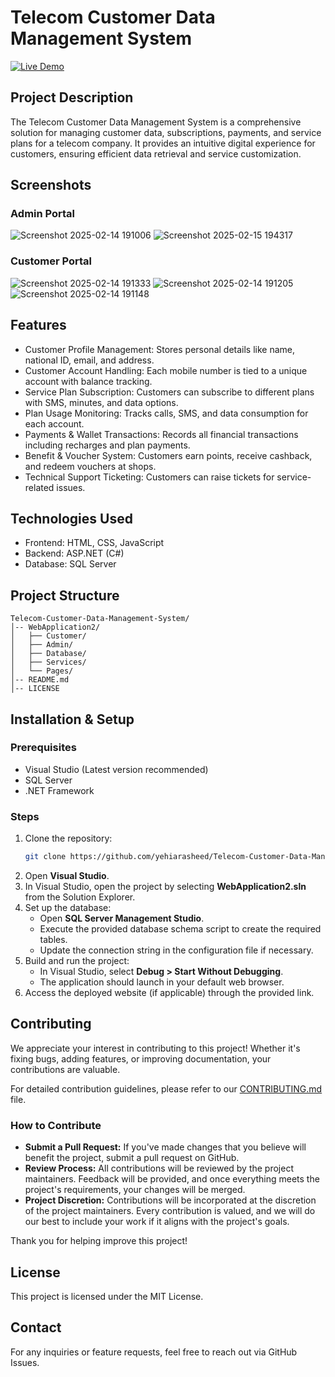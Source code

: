 # Telecom Customer Data Management System

[![Live Demo](https://img.shields.io/badge/Live%20Demo-Click%20Here-blue)](https://telecom-customer-app-azcycacucphyach6.italynorth-01.azurewebsites.net/)

## Project Description
The Telecom Customer Data Management System is a comprehensive solution for managing customer data, subscriptions, payments, and service plans for a telecom company. It provides an intuitive digital experience for customers, ensuring efficient data retrieval and service customization.

## Screenshots
### Admin Portal
![Screenshot 2025-02-14 191006](https://github.com/user-attachments/assets/0be6e8fa-0dd4-477c-b310-05a38b7bbbbe)
![Screenshot 2025-02-15 194317](https://github.com/user-attachments/assets/a478ddc2-d006-4057-b6bf-89d792ac6492)
### Customer Portal
![Screenshot 2025-02-14 191333](https://github.com/user-attachments/assets/9dfe7469-ddfb-4054-b34b-d6e45e73fba4)
![Screenshot 2025-02-14 191205](https://github.com/user-attachments/assets/996bc877-fdd5-4812-932f-295985644075)
![Screenshot 2025-02-14 191148](https://github.com/user-attachments/assets/055e4b6b-8845-4b52-9d4b-ae5ebbc5e8cb)


## Features
- Customer Profile Management: Stores personal details like name, national ID, email, and address.
- Customer Account Handling: Each mobile number is tied to a unique account with balance tracking.
- Service Plan Subscription: Customers can subscribe to different plans with SMS, minutes, and data options.
- Plan Usage Monitoring: Tracks calls, SMS, and data consumption for each account.
- Payments & Wallet Transactions: Records all financial transactions including recharges and plan payments.
- Benefit & Voucher System: Customers earn points, receive cashback, and redeem vouchers at shops.
- Technical Support Ticketing: Customers can raise tickets for service-related issues.

## Technologies Used
- Frontend: HTML, CSS, JavaScript
- Backend: ASP.NET (C#)
- Database: SQL Server

## Project Structure
```
Telecom-Customer-Data-Management-System/
│-- WebApplication2/
│   ├── Customer/
│   ├── Admin/
│   ├── Database/
│   ├── Services/
│   └── Pages/
│-- README.md
│-- LICENSE
```

## Installation & Setup
### Prerequisites
- Visual Studio (Latest version recommended)
- SQL Server
- .NET Framework

### Steps
1. Clone the repository:
   ```sh
   git clone https://github.com/yehiarasheed/Telecom-Customer-Data-Management-System.git
   ```
2. Open **Visual Studio**.
3. In Visual Studio, open the project by selecting **WebApplication2.sln** from the Solution Explorer.
4. Set up the database:
   - Open **SQL Server Management Studio**.
   - Execute the provided database schema script to create the required tables.
   - Update the connection string in the configuration file if necessary.
5. Build and run the project:
   - In Visual Studio, select **Debug > Start Without Debugging**.
   - The application should launch in your default web browser.
6. Access the deployed website (if applicable) through the provided link.

## Contributing
We appreciate your interest in contributing to this project! Whether it's fixing bugs, adding features, or improving documentation, your contributions are valuable.

For detailed contribution guidelines, please refer to our [CONTRIBUTING.md](CONTRIBUTING.md) file.

### How to Contribute
- **Submit a Pull Request:** If you've made changes that you believe will benefit the project, submit a pull request on GitHub.
- **Review Process:** All contributions will be reviewed by the project maintainers. Feedback will be provided, and once everything meets the project's requirements, your changes will be merged.
- **Project Discretion:** Contributions will be incorporated at the discretion of the project maintainers. Every contribution is valued, and we will do our best to include your work if it aligns with the project's goals.

Thank you for helping improve this project!

## License
This project is licensed under the MIT License.

## Contact
For any inquiries or feature requests, feel free to reach out via GitHub Issues.

